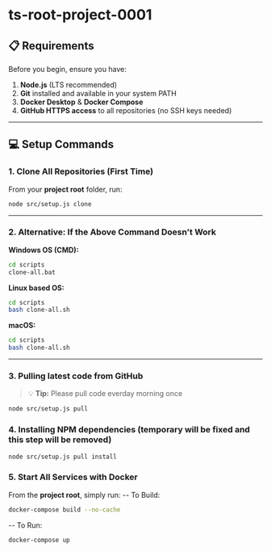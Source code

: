 # ts-root-project-0001

## 📋 Requirements

Before you begin, ensure you have:

1. **Node.js** (LTS recommended)  
2. **Git** installed and available in your system PATH  
3. **Docker Desktop** & **Docker Compose**  
4. **GitHub HTTPS access** to all repositories (no SSH keys needed)

---

## 💻 Setup Commands

### 1. Clone All Repositories (First Time)

From your **project root** folder, run:
```bash
node src/setup.js clone
```

---

### 2. Alternative: If the Above Command Doesn't Work

**Windows OS (CMD):**
```bash
cd scripts
clone-all.bat
```


**Linux based OS:**
```bash
cd scripts
bash clone-all.sh
```

**macOS:**
```bash
cd scripts
bash clone-all.sh
```


---

### 3. Pulling latest code from GitHub
> 💡 **Tip:** Please pull code everday morning once
```bash
node src/setup.js pull
```

### 4. Installing NPM dependencies (temporary will be fixed and this step will be removed)
```bash
node src/setup.js pull install
```

### 5. Start All Services with Docker

From the **project root**, simply run:
-- To Build:
```bash
docker-compose build --no-cache
```

-- To Run:
```bash
docker-compose up
```